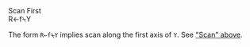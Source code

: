 <div class="heading">
  <div class="name">Scan First</div>
  <div class="command">R←f⍀Y</div>
</div>

The form `R←f⍀Y` implies scan along the first axis of `Y`.  See ["Scan" above](/scan.md#Scan).
